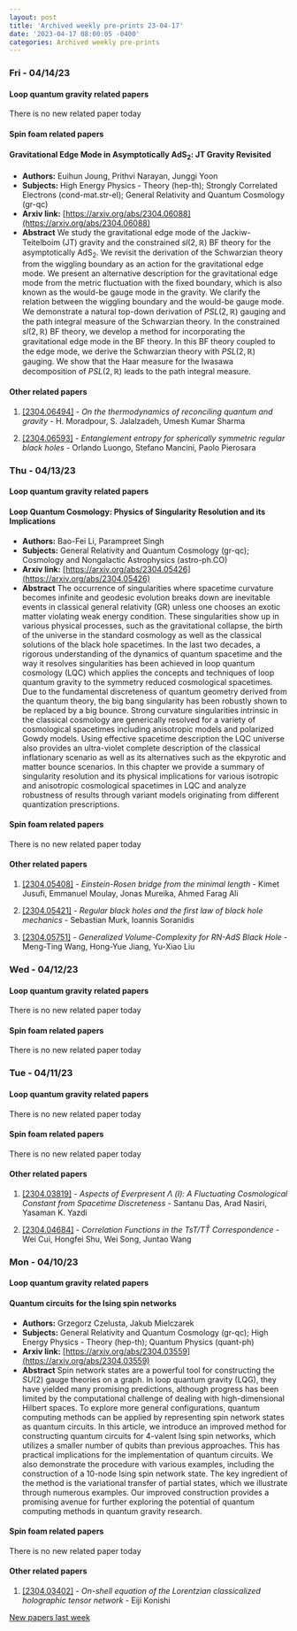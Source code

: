 ```yaml
---
layout: post
title: 'Archived weekly pre-prints 23-04-17'
date: '2023-04-17 08:00:05 -0400'
categories: Archived weekly pre-prints
---
```



### Fri - 04/14/23

#### Loop quantum gravity related papers

There is no new related paper today 

#### Spin foam related papers

#### **Gravitational Edge Mode in Asymptotically AdS$_2$: JT Gravity Revisited**
 - **Authors:** Euihun Joung, Prithvi Narayan, Junggi Yoon
 - **Subjects:** High Energy Physics - Theory (hep-th); Strongly Correlated Electrons (cond-mat.str-el); General Relativity and Quantum Cosmology (gr-qc)
 - **Arxiv link:** [https://arxiv.org/abs/2304.06088](https://arxiv.org/abs/2304.06088)
 - **Abstract**
 We study the gravitational edge mode of the Jackiw-Teitelboim (JT) gravity and the constrained $sl(2,\mathbb{R})$ BF theory for the asymptotically AdS$_2$. We revisit the derivation of the Schwarzian theory from the wiggling boundary as an action for the gravitational edge mode. We present an alternative description for the gravitational edge mode from the metric fluctuation with the fixed boundary, which is also known as the would-be gauge mode in the gravity. We clarify the relation between the wiggling boundary and the would-be gauge mode. We demonstrate a natural top-down derivation of $PSL(2,\mathbb{R})$ gauging and the path integral measure of the Schwarzian theory. In the constrained $sl(2,\mathbb{R})$ BF theory, we develop a method for incorporating the gravitational edge mode in the BF theory. In this BF theory coupled to the edge mode, we derive the Schwarzian theory with $PSL(2,\mathbb{R})$ gauging. We show that the Haar measure for the Iwasawa decomposition of $PSL(2,\mathbb{R})$ leads to the path integral measure. 



#### Other related papers

1. [[2304.06494]](https://arxiv.org/abs/2304.06494) - *On the thermodynamics of reconciling quantum and gravity* - H. Moradpour, S. Jalalzadeh, Umesh Kumar Sharma

1. [[2304.06593]](https://arxiv.org/abs/2304.06593) - *Entanglement entropy for spherically symmetric regular black holes* - Orlando Luongo, Stefano Mancini, Paolo Pierosara



### Thu - 04/13/23

#### Loop quantum gravity related papers

#### **Loop Quantum Cosmology: Physics of Singularity Resolution and its  Implications**
 - **Authors:** Bao-Fei Li, Parampreet Singh
 - **Subjects:** General Relativity and Quantum Cosmology (gr-qc); Cosmology and Nongalactic Astrophysics (astro-ph.CO)
 - **Arxiv link:** [https://arxiv.org/abs/2304.05426](https://arxiv.org/abs/2304.05426)
 - **Abstract**
 The occurrence of singularities where spacetime curvature becomes infinite and geodesic evolution breaks down are inevitable events in classical general relativity (GR) unless one chooses an exotic matter violating weak energy condition. These singularities show up in various physical processes, such as the gravitational collapse, the birth of the universe in the standard cosmology as well as the classical solutions of the black hole spacetimes. In the last two decades, a rigorous understanding of the dynamics of quantum spacetime and the way it resolves singularities has been achieved in loop quantum cosmology (LQC) which applies the concepts and techniques of loop quantum gravity to the symmetry reduced cosmological spacetimes. Due to the fundamental discreteness of quantum geometry derived from the quantum theory, the big bang singularity has been robustly shown to be replaced by a big bounce. Strong curvature singularities intrinsic in the classical cosmology are generically resolved for a variety of cosmological spacetimes including anisotropic models and polarized Gowdy models. Using effective spacetime description the LQC universe also provides an ultra-violet complete description of the classical inflationary scenario as well as its alternatives such as the ekpyrotic and matter bounce scenarios. In this chapter we provide a summary of singularity resolution and its physical implications for various isotropic and anisotropic cosmological spacetimes in LQC and analyze robustness of results through variant models originating from different quantization prescriptions. 

#### Spin foam related papers

There is no new related paper today 



#### Other related papers

1. [[2304.05408]](https://arxiv.org/abs/2304.05408) - *Einstein-Rosen bridge from the minimal length* - Kimet Jusufi, Emmanuel Moulay, Jonas Mureika, Ahmed Farag Ali

1. [[2304.05421]](https://arxiv.org/abs/2304.05421) - *Regular black holes and the first law of black hole mechanics* - Sebastian Murk, Ioannis Soranidis

1. [[2304.05751]](https://arxiv.org/abs/2304.05751) - *Generalized Volume-Complexity for RN-AdS Black Hole* - Meng-Ting Wang, Hong-Yue Jiang, Yu-Xiao Liu



### Wed - 04/12/23

#### Loop quantum gravity related papers

There is no new related paper today 

#### Spin foam related papers

There is no new related paper today 

### Tue - 04/11/23

#### Loop quantum gravity related papers

There is no new related paper today 

#### Spin foam related papers

There is no new related paper today 



#### Other related papers

1. [[2304.03819]](https://arxiv.org/abs/2304.03819) - *Aspects of Everpresent $Λ$ (I): A Fluctuating Cosmological  Constant from Spacetime Discreteness* - Santanu Das, Arad Nasiri, Yasaman K. Yazdi

1. [[2304.04684]](https://arxiv.org/abs/2304.04684) - *Correlation Functions in the TsT/$T{\bar T}$ Correspondence* - Wei Cui, Hongfei Shu, Wei Song, Juntao Wang



### Mon - 04/10/23

#### Loop quantum gravity related papers

#### **Quantum circuits for the Ising spin networks**
 - **Authors:** Grzegorz Czelusta, Jakub Mielczarek
 - **Subjects:** General Relativity and Quantum Cosmology (gr-qc); High Energy Physics - Theory (hep-th); Quantum Physics (quant-ph)
 - **Arxiv link:** [https://arxiv.org/abs/2304.03559](https://arxiv.org/abs/2304.03559)
 - **Abstract**
 Spin network states are a powerful tool for constructing the $SU(2)$ gauge theories on a graph. In loop quantum gravity (LQG), they have yielded many promising predictions, although progress has been limited by the computational challenge of dealing with high-dimensional Hilbert spaces. To explore more general configurations, quantum computing methods can be applied by representing spin network states as quantum circuits. In this article, we introduce an improved method for constructing quantum circuits for 4-valent Ising spin networks, which utilizes a smaller number of qubits than previous approaches. This has practical implications for the implementation of quantum circuits. We also demonstrate the procedure with various examples, including the construction of a 10-node Ising spin network state. The key ingredient of the method is the variational transfer of partial states, which we illustrate through numerous examples. Our improved construction provides a promising avenue for further exploring the potential of quantum computing methods in quantum gravity research. 

#### Spin foam related papers

There is no new related paper today 



#### Other related papers

1. [[2304.03402]](https://arxiv.org/abs/2304.03402) - *On-shell equation of the Lorentzian classicalized holographic tensor  network* - Eiji Konishi






[New papers last week]({{site.url}}/archived/weekly/pre-prints/2023/04/10/archived_weekly_papers.html)
